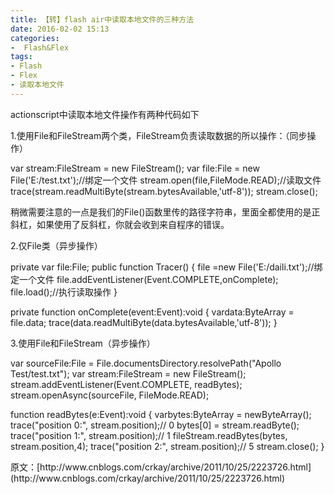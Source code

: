 ```yaml
---
title: 【转】flash air中读取本地文件的三种方法
date: 2016-02-02 15:13
categories:
-  Flash&Flex
tags:
- Flash
- Flex
- 读取本地文件
---
```


actionscript中读取本地文件操作有两种代码如下

1.使用File和FileStream两个类，FileStream负责读取数据的所以操作：（同步操作）

<div class="cnblogs_Highlighter sh-gutter">
<div id="highlighter_371142" class="syn
<!--more-->
axhighlighter  as3 ie">
<div class="toolbar">


var stream:FileStream = new FileStream();
var file:File = new File('E:/test.txt');//绑定一个文件
stream.open(file,FileMode.READ);//读取文件
trace(stream.readMultiByte(stream.bytesAvailable,'utf-8'));
stream.close();


稍微需要注意的一点是我们的File()函数里传的路径字符串，里面全都使用的是正斜杠，如果使用了反斜杠，你就会收到来自程序的错误。






2.仅File类（异步操作）

<div class="cnblogs_Highlighter sh-gutter">


private var file:File;
public function Tracer()
{
    file =new File('E:/daili.txt');//绑定一个文件
    file.addEventListener(Event.COMPLETE,onComplete);
    file.load();//执行读取操作
}
         
private function onComplete(event:Event):void
{
    vardata:ByteArray = file.data;
    trace(data.readMultiByte(data.bytesAvailable,'utf-8'));
}


3.使用File和FileStream（异步操作）
<div class="cnblogs_Highlighter sh-gutter">
<div id="highlighter_408044" class="syntaxhighlighter  as3 ie">
<div class="toolbar">


var sourceFile:File = File.documentsDirectory.resolvePath("Apollo Test/test.txt");
var stream:FileStream = new FileStream();
stream.addEventListener(Event.COMPLETE, readBytes);
stream.openAsync(sourceFile, FileMode.READ);
 
function readBytes(e:Event):void {
    varbytes:ByteArray = newByteArray();
    trace("position 0:", stream.position);// 0
    bytes[0] = stream.readByte();
    trace("position 1:", stream.position);// 1
    fileStream.readBytes(bytes, stream.position,4);
    trace("position 2:", stream.position);// 5
    stream.close();
}



<div id="highlighter_408044" class="syntaxhighlighter  as3 ie">  


<div id="highlighter_408044" class="syntaxhighlighter  as3 ie">原文：[http://www.cnblogs.com/crkay/archive/2011/10/25/2223726.html](http://www.cnblogs.com/crkay/archive/2011/10/25/2223726.html)




</div></div></div></div></div></div></div></div></div>